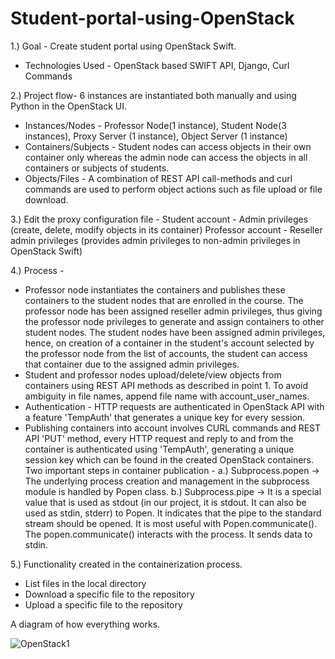 # Student-portal-using-OpenStack

1.) Goal - Create student portal using OpenStack Swift.
   - Technologies Used - OpenStack based SWIFT API, Django, Curl Commands

2.) Project flow- 6 instances are instantiated both manually and using Python in the OpenStack UI.

- Instances/Nodes - Professor Node(1 instance), Student Node(3 instances), Proxy Server (1 instance), Object Server (1 instance)
- Containers/Subjects - Student nodes can access objects in their own container only whereas the admin node can access the objects in all containers or subjects of students.
- Objects/Files - A combination of REST API call-methods and curl commands are used to perform object actions such as file upload or file download.

3.) Edit the proxy configuration file -
Student account - Admin privileges (create, delete, modify objects in its container)
Professor account - Reseller admin privileges (provides admin privileges to non-admin privileges in OpenStack Swift)

4.) Process -
- Professor node instantiates the containers and publishes these containers to the student nodes that are enrolled in the course. The professor node has been assigned reseller admin privileges, thus giving the professor node privileges to generate and assign containers to other student nodes. The student nodes have been assigned admin privileges, hence, on creation of a container in the student's account selected by the professor node from the list of accounts, the student can access that container due to the assigned admin privileges.
- Student and professor nodes upload/delete/view objects from containers using REST API methods as described in point 1. To avoid ambiguity in file names, append file name with account_user_names.
- Authentication - HTTP requests are authenticated in OpenStack API with a feature 'TempAuth' that generates a unique key for every session. 
- Publishing containers into account involves CURL commands and REST API 'PUT' method, every HTTP request and reply to and from the container is authenticated using 'TempAuth', generating a unique session key which can be found in the created OpenStack containers. Two important steps in container publication - a.) Subprocess.popen → The underlying process creation and management in the subprocess module is handled by Popen class. b.) Subprocess.pipe → It is a special value that is used as stdout (in our project, it is stdout. It can also be used as stdin, stderr) to Popen. It indicates that the pipe to the standard stream should be opened. It is most useful with Popen.communicate(). The popen.communicate() interacts with the process. It sends data to stdin.

5.) Functionality created in the containerization process.
- List files in the local directory
- Download a specific file to the repository
- Upload a specific file to the repository

A diagram of how everything works.

![OpenStack1](https://user-images.githubusercontent.com/22990797/124118337-115f4200-da26-11eb-9cb8-f94148ba9f22.PNG)
